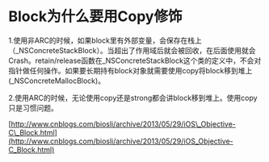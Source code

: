# Block为什么要用Copy修饰

1.使用非ARC的时候，如果block里有外部变量，会保存在栈上（\_NSConcreteStackBlock）。当超出了作用域后就会被回收，在后面使用就会Crash。retain/release函数在\_NSConcreteStackBlock这个类的定义中，不会对指针做任何操作。如果要长期持有block对象就需要使用copy将block移到堆上\(\_NSConcreteMallocBlock\)。

2.使用ARC的时候，无论使用copy还是strong都会讲block移到堆上。使用copy只是习惯问题。

[http://www.cnblogs.com/biosli/archive/2013/05/29/iOS\_Objective-C\_Block.html](http://www.cnblogs.com/biosli/archive/2013/05/29/iOS_Objective-C_Block.html)



